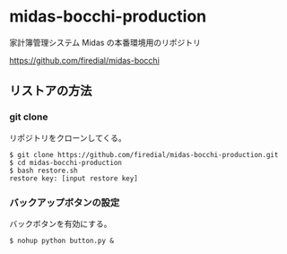 # midas-bocchi-production

家計簿管理システム Midas の本番環境用のリポジトリ

https://github.com/firedial/midas-bocchi

## リストアの方法

### git clone

リポジトリをクローンしてくる。

```
$ git clone https://github.com/firedial/midas-bocchi-production.git
$ cd midas-bocchi-production
$ bash restore.sh
restore key: [input restore key]
```

### バックアップボタンの設定

バックボタンを有効にする。

```
$ nohup python button.py &
```
